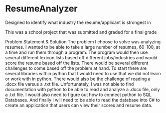 # ResumeAnalyzer
Designed to identify what industry the resume/applicant is strongest in

This was a school project that was submitted and graded for a final grade

Problem Statement & Solution
The problem I choose to solve was analyzing resumes. I wanted to be able to take a large number of resumes, 60-100, at a time and run them through a program. The program would then use several different lexicon lists based off different jobs/industries and would score the resume based off the lists. There would be several different challenges to come based off the problem at hand. To start there are several libraries within python that I would need to use that we did not learn or work with in python. There would also be the challenge of reading a .docx file versus a .txt file. Unfortunately, I was not able to find documentation with python to be able to read and analyze a .docx file, only a .txt file. I would also need to figure out how to connect python to SQL Databases. And finally I will need to be able to read the database into C# to create an application that users can view their scores and resume data. 
